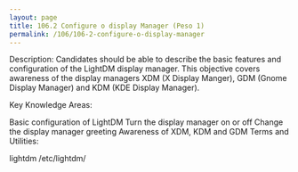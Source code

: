 ```yaml
---
layout: page
title: 106.2 Configure o display Manager (Peso 1)
permalink: /106/106-2-configure-o-display-manager
---
```



Description: Candidates should be able to describe the basic features and configuration of the LightDM display manager. This objective covers awareness of the display managers XDM (X Display Manger), GDM (Gnome Display Manager) and KDM (KDE Display Manager).

Key Knowledge Areas:

Basic configuration of LightDM
Turn the display manager on or off
Change the display manager greeting
Awareness of XDM, KDM and GDM
Terms and Utilities:

lightdm
/etc/lightdm/